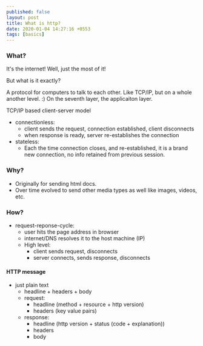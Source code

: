 ```yaml
---
published: false
layout: post
title: What is http?
date: 2020-01-04 14:27:16 +0553
tags: [basics]
---
```


### What?

It's the internet! Well, just the most of it! 

But what is it exactly?

A protocol for computers to talk to each other. Like TCP/IP, but on a whole
another level. :) On the seventh layer, the applicaiton layer.

TCP/IP based
client-server model

* connectionless:
    - client sends the request, connection established, client disconnects
    - when response is ready, server re-establishes the connection
* stateless:
    - Each the time connection closes, and re-established, it is a brand new
        connection, no info retained from previous session. 

### Why?
* Originally for sending html docs.
* Over time evolved to send other media types as well like images, videos,
        etc.

### How?

* request-reponse-cycle: 
    - user hits the page address in browser
    - internet/DNS resolves it to the host machine (IP)
    - High level:
        - client sends request, disconnects
        - server connects, sends response, disconnects

#### HTTP message
* just plain text
    - headline + headers + body
    - request: 
        - headline (method + resource + http version)
        - headers (key value pairs)
    - response: 
        - headline (http version + status (code + explanation))
        - headers
        - body

